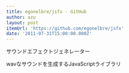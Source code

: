```yaml
---
title: egonelbre/jsfx - GitHub
author: azu
layout: post
itemUrl: 'https://github.com/egonelbre/jsfx'
date: '2011-07-31T15:00:00.000Z'
---
```

サウンドエフェクトジェネレーター

wavなサウンドを生成するJavaScriptライブラリ

